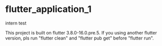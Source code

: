 # flutter_application_1

intern test

This project is built on flutter  3.8.0-16.0.pre.5. If you using another flutter version, pls run "flutter clean" and "flutter pub get" before "flutter run".



